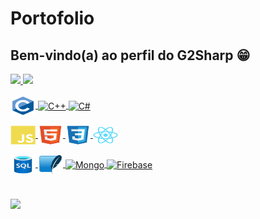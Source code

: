 # Portofolio

## Bem-vindo(a) ao perfil do G2Sharp 😁

 <div>
   <a href="https://github.com/G2Sharp">
   <img height="180em" src="https://github-readme-stats.vercel.app/api?username=G2Sharp&show_icons=true&theme=dracula&include_all_commits=true&count_private=false"/>
   <img height="180em" src="https://github-readme-stats.vercel.app/api/top-langs/?username=G2Sharp&layout=compact&langs_count=6&theme=dracula"/>
</div>
    

 
<div style="display: inline_block"><br>

  <img align="center" alt="C" height="30" width="40" src="https://raw.githubusercontent.com/devicons/devicon/master/icons/c/c-original.svg">
  <img  align="center" alt="C++" height="30" width="40" src="https://cdn.jsdelivr.net/gh/devicons/devicon@latest/icons/cplusplus/cplusplus-original.svg" />
  <img align="center" alt="C#" height="30"src="https://cdn.jsdelivr.net/gh/devicons/devicon@latest/icons/csharp/csharp-original.svg" />
</div>

<div style="display: inline_block"><br>
  <img align="center" alt="Js" height="30" width="40" src="https://raw.githubusercontent.com/devicons/devicon/master/icons/javascript/javascript-plain.svg">
  <img align="center" alt="HTML" height="30" width="40" src="https://raw.githubusercontent.com/devicons/devicon/master/icons/html5/html5-original.svg">
  <img align="center" alt="CSS" height="30" width="40" src="https://raw.githubusercontent.com/devicons/devicon/master/icons/css3/css3-original.svg">
  <img align="center" alt="React" height="30" width="40" src="https://raw.githubusercontent.com/devicons/devicon/master/icons/react/react-original.svg">
</div>

<div style="display: inline_block"><br>

  <img align="center" alt="SQL" height="30" width="40" src="https://raw.githubusercontent.com/devicons/devicon/master/icons/azuresqldatabase/azuresqldatabase-original.svg">
   <img align="center" alt="SQLite" height="30" width="40" src="https://raw.githubusercontent.com/devicons/devicon/master/icons/sqlite/sqlite-original.svg" />
  <img  align="center" alt="Mongo" height="30" width="40" src="https://cdn.jsdelivr.net/gh/devicons/devicon@latest/icons/mongodb/mongodb-original.svg" />
  <img align="center" alt="Firebase" height="30"src="https://cdn.jsdelivr.net/gh/devicons/devicon@latest/icons/firebase/firebase-original.svg" />
</div>
 
<br>
 
### 
 
<div> 
 <!-- <a href = "mailto:"><img src="https://img.shields.io/badge/-Gmail-%23333?style=for-the-badge&logo=gmail&logoColor=white" target="_blank"></a>-->
  <a href="https://www.linkedin.com/in/gelsan-santos" target="_blank"><img src="https://img.shields.io/badge/-LinkedIn-%230077B5?style=for-the-badge&logo=linkedin&logoColor=white" target="_blank"></a>
</div>
